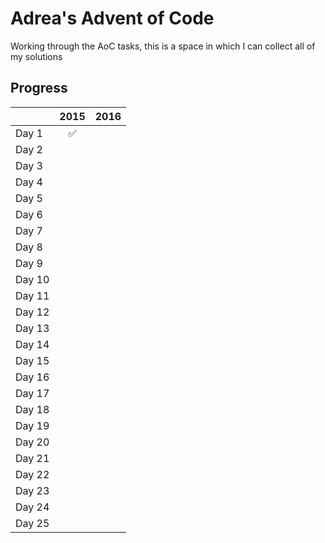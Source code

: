 # Adrea's Advent of Code

Working through the AoC tasks, this is a space in which I can collect all of my solutions

## Progress
| | 2015 | 2016 |
|:- |:-:|:-: |
| Day 1 | :white_check_mark: | |
| Day 2 |  | |
| Day 3 |  | |
| Day 4 |  | |
| Day 5 |  | |
| Day 6 |  | |
| Day 7 |  | |
| Day 8 |  | |
| Day 9 |  | |
| Day 10 |  | |
| Day 11 |  | |
| Day 12 |  | |
| Day 13 |  | |
| Day 14 |  | |
| Day 15 |  | |
| Day 16 |  | |
| Day 17 |  | |
| Day 18 |  | |
| Day 19 |  | |
| Day 20 |  | |
| Day 21 |  | |
| Day 22 |  | |
| Day 23 |  | |
| Day 24 |  | |
| Day 25 |  |  |